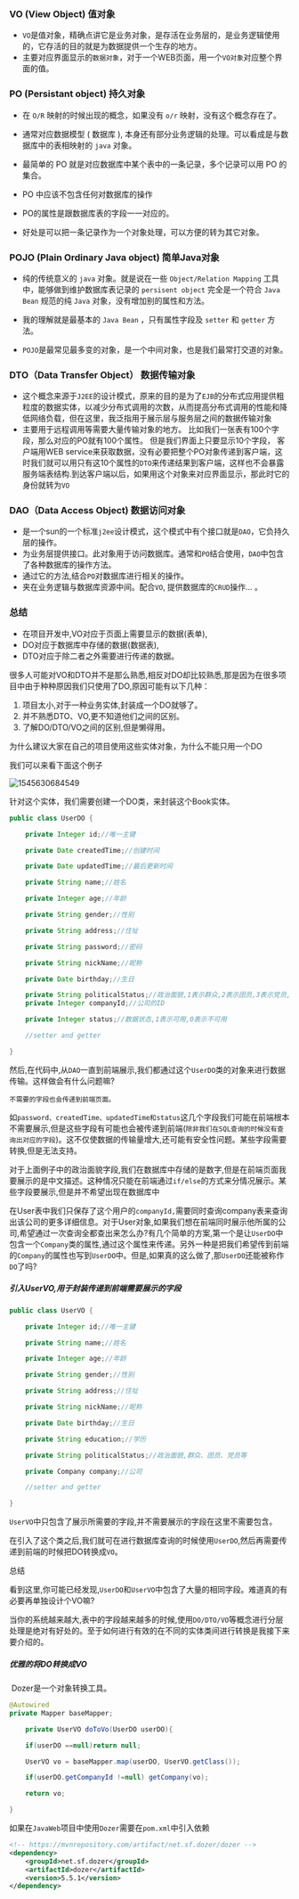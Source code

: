 ### VO (View Object) 值对象

- `VO`是值对象，精确点讲它是业务对象，是存活在业务层的，是业务逻辑使用的，它存活的目的就是为数据提供一个生存的地方。
- 主要对应界面显示的`数据对象`，对于一个WEB页面，用一个`VO对象`对应整个界面的值。 

### PO (Persistant object)  持久对象

- 在 `O/R` 映射的时候出现的概念，如果没有 `o/r` 映射，没有这个概念存在了。

- 通常对应数据模型 ( 数据库 ), 本身还有部分业务逻辑的处理。可以看成是与数据库中的表相映射的 `java` 对象。

- 最简单的 PO 就是对应数据库中某个表中的一条记录，多个记录可以用 PO 的集合。

-  PO 中应该不包含任何对数据库的操作

- PO的属性是跟数据库表的字段一一对应的。
- 好处是可以把一条记录作为一个对象处理，可以方便的转为其它对象。

### POJO (Plain Ordinary Java object) 简单Java对象

- 纯的传统意义的 `java` 对象。就是说在一些 `Object/Relation Mapping` 工具中，能够做到维护数据库表记录的 `persisent object` 完全是一个符合 `Java Bean` 规范的纯 `Java` 对象，没有增加别的属性和方法。

- 我的理解就是最基本的 `Java Bean` ，只有属性字段及 `setter` 和 `getter` 方法。
- `POJO`是最常见最多变的对象，是一个中间对象，也是我们最常打交道的对象。 

### DTO（Data Transfer Object） 数据传输对象

- 这个概念来源于`J2EE`的设计模式，原来的目的是为了`EJB`的分布式应用提供粗粒度的数据实体，以减少分布式调用的次数，从而提高分布式调用的性能和降低网络负载，但在这里，我泛指用于展示层与服务层之间的数据传输对象
- 主要用于远程调用等需要大量传输对象的地方。 
  比如我们一张表有100个字段，那么对应的PO就有100个属性。 但是我们界面上只要显示10个字段， 客户端用WEB service来获取数据，没有必要把整个PO对象传递到客户端，这时我们就可以用只有这10个属性的`DTO`来传递结果到客户端，这样也不会暴露服务端表结构.到达客户端以后，如果用这个对象来对应界面显示，那此时它的身份就转为`VO` 

### DAO（Data Access Object) 数据访问对象 

- 是一个sun的一个标准`j2ee`设计模式，这个模式中有个接口就是`DAO`，它负持久层的操作。
- 为业务层提供接口。此对象用于访问数据库。通常和`PO`结合使用，`DAO`中包含了各种数据库的操作方法。
- 通过它的方法,结合`PO`对数据库进行相关的操作。
- 夹在业务逻辑与数据库资源中间。配合`VO`, 提供数据库的`CRUD`操作... 。





### 总结

- 在项目开发中,VO对应于页面上需要显示的数据(表单),
- DO对应于数据库中存储的数据(数据表),
- DTO对应于除二者之外需要进行传递的数据。

很多人可能对VO和DTO并不是那么熟悉,相反对DO却比较熟悉,那是因为在很多项目中由于种种原因我们只使用了DO,原因可能有以下几种：

1. 项目太小,对于一种业务实体,封装成一个DO就够了。
2. 并不熟悉DTO、VO,更不知道他们之间的区别。
3. 了解DO/DTO/VO之间的区别,但是懒得用。



为什么建议大家在自己的项目使用这些实体对象，为什么不能只用一个DO

我们可以来看下面这个例子

![1545630684549](https://github.com/flymecode/MX-Notes/blob/master/image/1545630684549.png)

针对这个实体，我们需要创建一个DO类，来封装这个Book实体。

```java
public class UserDO {

    private Integer id;//唯一主键

    private Date createdTime;//创建时间

    private Date updatedTime;//最后更新时间

    private String name;//姓名

    private Integer age;//年龄

    private String gender;//性别

    private String address;//住址

    private String password;//密码

    private String nickName;//昵称

    private Date birthday;//生日

    private String politicalStatus;//政治面貌,1表示群众,2表示团员,3表示党员,4表示其他,100表示未	知  
    private Integer companyId;//公司的ID

    private Integer status;//数据状态,1表示可用,0表示不可用

    //setter and getter

}
```

然后,在代码中,从`DAO`一直到前端展示,我们都通过这个`UserDO`类的对象来进行数据传输。这样做会有什么问题嘛?

`不需要的字段也会传递到前端页面。`

如`password、createdTime、updatedTime和status`这几个字段我们可能在前端根本不需要展示,但是这些字段有可能也会被传递到前端(`除非我们在SQL查询的时候没有查询出对应的字段`)。这不仅使数据的传输量增大,还可能有安全性问题。某些字段需要转换,但是无法支持。

对于上面例子中的政治面貌字段,我们在数据库中存储的是数字,但是在前端页面我要展示的是中文描述。这种情况只能在前端通过`if/else`的方式来分情况展示。某些字段要展示,但是并不希望出现在数据库中 

在User表中我们只保存了这个用户的`companyId,`需要同时查询company表来查询出该公司的更多详细信息。对于User对象,如果我们想在前端同时展示他所属的公司,希望通过一次查询全都查出来怎么办?有几个简单的方案,第一个是让`UserDO`中包含一个`Company`类的属性,通过这个属性来传递。另外一种是把我们希望传到前端的`Company`的属性也写到`UserDO`中。但是,如果真的这么做了,那`UserDO`还能被称作`DO`了吗?   



##### 引入UserVO,用于封装传递到前端需要展示的字段

```java
public class UserVO {

    private Integer id;//唯一主键

    private String name;//姓名

    private Integer age;//年龄

    private String gender;//性别

    private String address;//住址

    private String nickName;//昵称

    private Date birthday;//生日

    private String education;//学历

    private String politicalStatus;//政治面貌,群众、团员、党员等

    private Company company;//公司

    //setter and getter

}
```

`UserVO`中只包含了展示所需要的字段,并不需要展示的字段在这里不需要包含。

在引入了这个类之后,我们就可在进行数据库查询的时候使用`UserDO`,然后再需要传递到前端的时候把DO转换成`VO`。

总结 

​	看到这里,你可能已经发现,`UserDO`和`UserVO`中包含了大量的相同字段。难道真的有必要再单独设计个VO嘛?

​	当你的系统越来越大,表中的字段越来越多的时候,使用`DO/DTO/VO`等概念进行分层处理是绝对有好处的。至于如何进行有效的在不同的实体类间进行转换是我接下来要介绍的。

##### 优雅的将DO转换成VO 

​	Dozer是一个对象转换工具。

```java
@Autowired
private Mapper baseMapper;

    private UserVO doToVo(UserDO userDO){

    if(userDO ==null)return null;

    UserVO vo = baseMapper.map(userDO, UserVO.getClass());

    if(userDO.getCompanyId !=null) getCompany(vo);

    return vo;

}
```

如果在`JavaWeb`项目中使用`Dozer`需要在`pom.xml`中引入依赖

```xml
<!-- https://mvnrepository.com/artifact/net.sf.dozer/dozer -->
<dependency>
    <groupId>net.sf.dozer</groupId>
    <artifactId>dozer</artifactId>
    <version>5.5.1</version>
</dependency>

```

